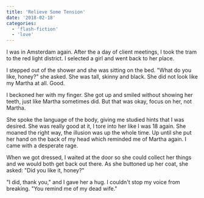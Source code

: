 ```yaml
---
title: 'Relieve Some Tension'
date: '2018-02-18'
categories:
  - 'flash-fiction'
  - 'love'
---
```


I was in Amsterdam again. After the a day of client meetings, I took the tram to
the red light district. I selected a girl and went back to her place.

I stepped out of the shower and she was sitting on the bed. "What do you like,
honey?" she asked. She was tall, skinny and black. She did not look like my
Martha at all. Good.

I beckoned her with my finger. She got up and smiled without showing her teeth,
just like Martha sometimes did. But that was okay, focus on her, not Martha.

She spoke the language of the body, giving me studied hints that I was desired.
She was really good at it, I tore into her like I was 18 again. She moaned the
right way, the illusion was up the whole time. Up until she put her hand on the
back of my head which reminded me of Martha again. I came with a desperate rage.

When we got dressed, I waited at the door so she could collect her things and we
would both get back out there. As she buttoned up her coat, she asked: "Did you
like it, honey?"

"I did, thank you," and I gave her a hug. I couldn't stop my voice from
breaking. "You remind me of my dead wife."
